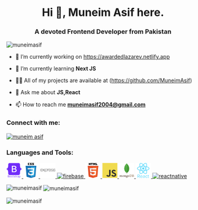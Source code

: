 <h1 align="center">Hi 👋, Muneim Asif here.</h1>
<h3 align="center">A devoted Frontend Developer from Pakistan</h3>
<p align="left"> <img src="https://komarev.com/ghpvc/?username=muneimasif&label=Profile%20views&color=0e75b6&style=flat" alt="muneimasif" /> </p>

- 🔭 I’m currently working on https://awardedlazarev.netlify.app

- 🌱 I’m currently learning **Next JS**

- 👨‍💻 All of my projects are available at (https://github.com/MuneimAsif)

- 💬 Ask me about **JS,React**

- 📫 How to reach me **muneimasif2004@gmail.com**

<h3 align="left">Connect with me:</h3>
<p align="left">
<a href="https://fb.com/muneim asif" target="blank"><img align="center" src="https://raw.githubusercontent.com/rahuldkjain/github-profile-readme-generator/master/src/images/icons/Social/facebook.svg" alt="muneim asif" height="30" width="40" /></a>
</p>

<h3 align="left">Languages and Tools:</h3>
<p align="left"> <a href="https://getbootstrap.com" target="_blank" rel="noreferrer"> <img src="https://raw.githubusercontent.com/devicons/devicon/master/icons/bootstrap/bootstrap-plain-wordmark.svg" alt="bootstrap" width="40" height="40"/> </a> <a href="https://www.w3schools.com/css/" target="_blank" rel="noreferrer"> <img src="https://raw.githubusercontent.com/devicons/devicon/master/icons/css3/css3-original-wordmark.svg" alt="css3" width="40" height="40"/> </a> <a href="https://expressjs.com" target="_blank" rel="noreferrer"> <img src="https://raw.githubusercontent.com/devicons/devicon/master/icons/express/express-original-wordmark.svg" alt="express" width="40" height="40"/> </a> <a href="https://firebase.google.com/" target="_blank" rel="noreferrer"> <img src="https://www.vectorlogo.zone/logos/firebase/firebase-icon.svg" alt="firebase" width="40" height="40"/> </a> <a href="https://www.w3.org/html/" target="_blank" rel="noreferrer"> <img src="https://raw.githubusercontent.com/devicons/devicon/master/icons/html5/html5-original-wordmark.svg" alt="html5" width="40" height="40"/> </a> <a href="https://developer.mozilla.org/en-US/docs/Web/JavaScript" target="_blank" rel="noreferrer"> <img src="https://raw.githubusercontent.com/devicons/devicon/master/icons/javascript/javascript-original.svg" alt="javascript" width="40" height="40"/> </a> <a href="https://www.mongodb.com/" target="_blank" rel="noreferrer"> <img src="https://raw.githubusercontent.com/devicons/devicon/master/icons/mongodb/mongodb-original-wordmark.svg" alt="mongodb" width="40" height="40"/> </a> <a href="https://reactjs.org/" target="_blank" rel="noreferrer"> <img src="https://raw.githubusercontent.com/devicons/devicon/master/icons/react/react-original-wordmark.svg" alt="react" width="40" height="40"/> </a> <a href="https://reactnative.dev/" target="_blank" rel="noreferrer"> <img src="https://reactnative.dev/img/header_logo.svg" alt="reactnative" width="40" height="40"/> </a> </p>

<p><img align="left" src="https://github-readme-stats.vercel.app/api/top-langs?username=muneimasif&show_icons=true&locale=en&layout=compact" alt="muneimasif" /></p>

<p>&nbsp;<img align="center" src="https://github-readme-stats.vercel.app/api?username=muneimasif&show_icons=true&locale=en" alt="muneimasif" /></p>

<p><img align="center" src="https://github-readme-streak-stats.herokuapp.com/?user=muneimasif&" alt="muneimasif" /></p>

